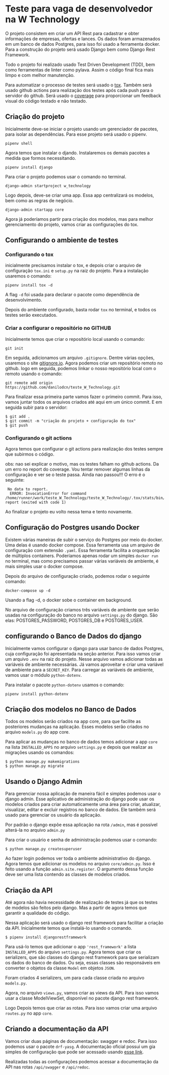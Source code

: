 # Teste para vaga de desenvolvedor na W Technology

O projeto consistem em criar um API Rest para cadastrar e obter informações de empresas, ofertas e lances.
Os dados foram armazenados em um banco de dados Postgres, para isso foi usado a ferramenta docker. Para a construção do projeto será usado Django bem como Django Rest Framework.

Todo o projeto foi realizado usado Test Driven Development (TDD), bem como ferramentas de linter como pylava. Assim o código final fica mais limpo e com melhor manutenção.

Para automatizar o processo de testes será usado o [tox](https://tox.wiki/en/latest/index.html). Também será usado github actions para realização dos testes após cada push para o servidor do github. Será usado o [coverage]() para proporcionar um feedback visual do código testado e não testado.

## Criação do projeto

Inicialmente deve-se iniciar o projeto usando um gerenciador de pacotes, para isolar as dependências. Para esse projeto será usado o pipenv.

```
pipenv shell
```

Agora temos que instalar o djando. Instalaremos os demais pacotes a medida que formos necessitando.

```
pipenv install django
```

Para criar o projeto podemos usar o comando no terminal.

```
django-admin startproject w_technology
```

Logo depois, deve-se criar uma app. Essa app centralizará os modelos, bem como as regras de negócio.

```
django-admin startapp core
```

Agora já poderíamos partir para criação dos modelos, mas para melhor gerenciamento do projeto, vamos criar as configurações do tox.

## Configurando o ambiente de testes

### Configurando o tox

inicialmente precisamos instalar o tox, e depois criar o arquivo de configuração `tox.ini` e `setup.py` na raiz do projeto. Para a instalação usaremos o comando:

```
pipenv install tox -d
```

A flag `-d` foi usada para declarar o pacote como dependência de desenvolvimento.

Depois do ambiente configurado, basta rodar `tox` no terminal, e todos os testes serão executados.

### Criar a configurar o repositório no GITHUB

Inicialmente temos que criar o repositório local usando o comando:

```
git init
```

Em seguida, adicionamos um arquivo `.gitignore`. Dentre várias opções, usaremos o site [gitignore.io](https://gitignore.io). Agora podemos criar um repositório remoto no github. logo em seguida, podemos linkar o nosso repositório local com o remoto usando o comando:

```
git remote add origin https://github.com/danilodcn/teste_W_Technology.git
```

Para finalizar essa primeira parte vamos fazer o primeiro commit. Para isso, vamos juntar todos os arquivos criados até aqui em um único commit. E em seguida subir para o servidor:

```
$ git add .
$ git commit -m "criação do projeto + configuração do tox"
$ git push
```

### Configurando o git actions

Agora temos que configurar o git actions para realização dos testes sempre que subirmos o código.

obs: nao sei explicar o motivo, mas os testes falham no github actions. Da um erro no report do coverage. Vou tentar remover algumas linhas da configuração e ver se o teste passa.
Ainda nao passou!!! O erro é o seguinte:

```
 No data to report.
  ERROR: InvocationError for command /home/runner/work/teste_W_Technology/teste_W_Technology/.tox/stats/bin/coverage report (exited with code 1)
```

Ao finalizar o projeto eu volto nessa tema e tento novamente.

## Configuração do Postgres usando Docker

Existem várias maneiras de subir o serviço do Postgres por meio do docker. Uma delas é usando docker compose. Essa ferramenta usa um arquivo de configuração com extensão `.yaml`. Essa ferramenta facilita a orquestração de múltiplos containers. Poderíamos apenas rodar um simples `docker run` no terminal, mas como precisamos passar várias variáveis de ambiente, é mais simples usar o docker compose.

Depois do arquivo de configuração criado, podemos rodar o seguinte comando:

```
docker-compose up -d
```

Usando a flag -d, o docker sobe o container em background.

No arquivo de configuração criamos três variáveis de ambiente que serão usadas na configuração do banco no arquivo `settings.py` do django. São elas: POSTGRES_PASSWORD, POSTGRES_DB e POSTGRES_USER.


## configurando o Banco de Dados do django

Inicialmente vamos configurar o django para usar banco de dados Postgres, cuja configuração foi apresentada na seção anterior. Para isso vamos criar um arquivo `.env` na raiz do projeto. Nesse arquivo vamos adicionar todas as variáveis de ambiente necessárias. Já vamos aproveitar e criar uma variável de ambiente para a `SECRET_KEY`. Para carregar as variáveis de ambiente, vamos usar o módulo `python-dotenv`.

Para instalar o pacote `python-dotenv` usamos o comando:

```
pipenv install python-dotenv
```

## Criação dos modelos no Banco de Dados

Todos os modelos serão criados na app core, para que facilite as posteriores mudanças na aplicação. Esses modelos serão criados no arquivo `models.py` do app core.

Para aplicar as mudanças no banco de dados temos adicionar a app `core` na lista `INSTALLED_APPS` no arquivo `settings.py` e depois que realizar as migrações usando os comandos:

```
$ python manage.py makemigrations
$ python manage.py migrate 
```

## Usando o Django Admin

Para gerenciar nossa aplicação de maneira fácil e simples podemos usar o django admin. Esse aplicativo de administração do django pode usar os modelos criados para criar automaticamente uma área para criar, atualizar, visualizar, editar e excluir registros no banco de dados. Ele também será usado para gerenciar os usuário da aplicação.

Por padrão o django expõe essa aplicação na rota `/admin`, mas é possível alterá-la no arquivo `admin.py`  

Para criar o usuário e senha de administração podemos usar o comando:

```
$ python manage.py createsuperuser
```

Ao fazer login podemos ver toda o ambiente administrativo do django. Agora temos que adicionar os modelos no arquivo `core/admin.py`. Isso é feito usando a função `admin.site.register`. O argumento dessa função deve ser uma lista contendo as classes de modelos criados.

## Criação da API

Até agora não havia necessidade de realização de testes já que os testes de modelos são feitos pelo django. Mas a partir de agora temos que garantir a qualidade do código.

Nessa aplicação será usado o django rest framework para facilitar a criação da API. Inicialmente temos que instalá-lo usando o comando.

 ```
$ pipenv install djangorestframework
```

Para usá-lo temos que adicionar o app `'rest_framework'` a lista `INSTALLED_APPS` do arquivo `settings.py`. Agora temos que criar os serializers, que são classes do django rest framework para que serializam os dados do banco de dados. Ou seja, essas classes são responsáveis em converter o objetos da classe `Model` em objetos `JSON`.

Foram criados 4 serializers, um para cada classe criada no arquivo `models.py`.

Agora, no arquivo `views.py`, vamos criar as views da API. Para isso vamos usar a classe ModelViewSet, disponível no pacote django rest framework.

Logo Depois temos que criar as rotas. Para isso vamos criar uma arquivo `routes.py` no app `core`.

## Criando a documentação da API

Vamos criar duas páginas de documentação: swagger e redoc. Para isso podemos usar o pacote `drf-yasg`. A documentação oficial possui um gia simples de configuração que pode ser acessado usando [esse link](https://drf-yasg.readthedocs.io/en/stable/readme.html#quickstart).

Realizadas todas as configurações podemos acessar a documentação da API nas rotas `/api/swagger` e `/api/redoc`.